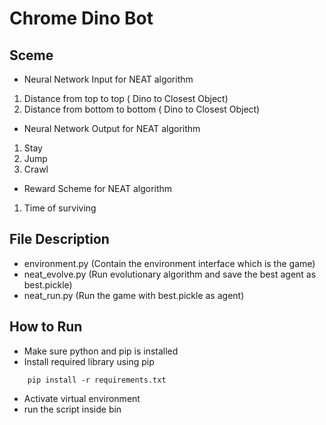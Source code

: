 # Chrome Dino Bot
## Sceme
- Neural Network Input for NEAT algorithm
1. Distance from top to top ( Dino to Closest Object)
2. Distance from bottom to bottom ( Dino to Closest Object)
- Neural Network Output for NEAT algorithm
1. Stay
2. Jump
3. Crawl
- Reward Scheme for NEAT algorithm
1. Time of surviving
## File Description
- environment.py (Contain the environment interface which is the game)
- neat_evolve.py (Run evolutionary algorithm and save the best agent as best.pickle)
- neat_run.py (Run the game with best.pickle as agent)
## How to Run
- Make sure python and pip is installed
- Install required library using pip
```
    pip install -r requirements.txt
```
- Activate virtual environment
- run the script inside bin